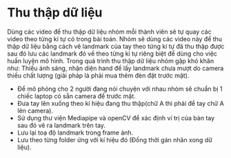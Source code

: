 # Thu thập dữ liệu

Dùng các video để thu thập dữ liệu nhóm mỗi thành viên sẽ tự quay các video theo từng kí tự có trong bài toán.
Nhóm sẽ dùng các video này để thu thập dữ liệu bằng cách vẽ landmark của tay theo từng kí tự đã thu thập được sau đó lưu các landmark đó về theo từng kí tự riêng biệt để dùng cho việc huấn luyện mô hình. Trong quá trình thu thập dữ liệu nhóm gặp khó khăn như: Thiếu ánh sáng, nhận diện hand để lấy landmark chưa mượt do camera thiếu chất lượng (giải pháp là phải mua thêm đèn đặt trước mặt).

  * Để mô phỏng cho 2 người đang nói chuyện với nhau nhóm sẽ chuẩn bị 1 chiếc laptop có sẵn camera để trước mặt.
   * Đưa tay lên xuống theo kí hiệu đang thu thập(chữ A thì phải để tay chữ A lên camera).
   * Sử dụng thư viện Mediapipe và openCV để xác định ví trị của bàn tay  sau đó vẽ ra landmark trên tay.
  * Lưu lại toạ độ landmark trong frame ảnh.
   * Lưu theo từng folder ứng với kí hiệu đó (Đồng thời gán nhãn xong dữ liệu).
